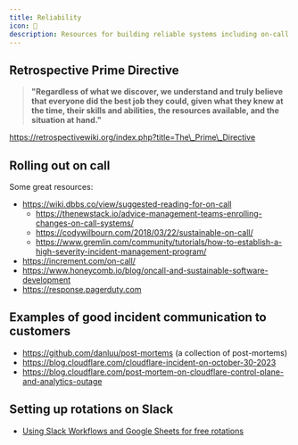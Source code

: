 ```yaml
---
title: Reliability
icon: 🔧
description: Resources for building reliable systems including on-call best practices, incident management, and customer communication strategies.
---
```


## Retrospective Prime Directive

> **"Regardless of what we discover, we understand and truly believe that everyone did the best job they could, given what they knew at the time, their skills and abilities, the resources available, and the situation at hand."**

https://retrospectivewiki.org/index.php?title=The\_Prime\_Directive

## Rolling out on call

Some great resources:

* https://wiki.dbbs.co/view/suggested-reading-for-on-call
  * https://thenewstack.io/advice-management-teams-enrolling-changes-on-call-systems/
  * https://codywilbourn.com/2018/03/22/sustainable-on-call/
  * https://www.gremlin.com/community/tutorials/how-to-establish-a-high-severity-incident-management-program/
* https://increment.com/on-call/
* https://www.honeycomb.io/blog/oncall-and-sustainable-software-development
* https://response.pagerduty.com

## Examples of good incident communication to customers

* https://github.com/danluu/post-mortems (a collection of post-mortems)
* https://blog.cloudflare.com/cloudflare-incident-on-october-30-2023
* https://blog.cloudflare.com/post-mortem-on-cloudflare-control-plane-and-analytics-outage

## Setting up rotations on Slack

* [Using Slack Workflows and Google Sheets for free rotations](https://orlevy.medium.com/how-to-set-up-a-round-robin-workflow-in-slack-using-google-sheets-508dbcb3bc1e)
